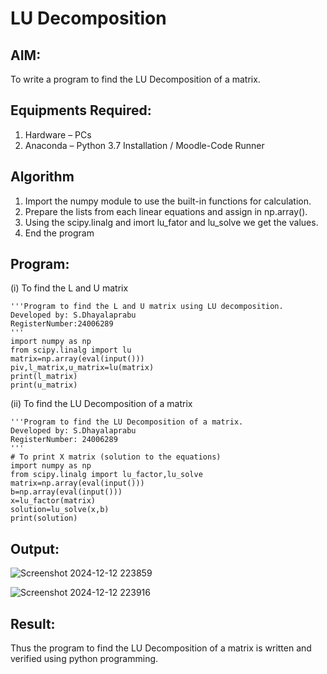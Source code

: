 # LU Decomposition 

## AIM:
To write a program to find the LU Decomposition of a matrix.

## Equipments Required:
1. Hardware – PCs
2. Anaconda – Python 3.7 Installation / Moodle-Code Runner

## Algorithm
1. Import the numpy module to use the built-in functions for calculation.
2. Prepare the lists from each linear equations and assign in np.array().
3. Using the scipy.linalg and imort lu_fator and lu_solve we get the values.
4. End the program

## Program:
(i) To find the L and U matrix
```
'''Program to find the L and U matrix using LU decomposition.
Developed by: S.Dhayalaprabu
RegisterNumber:24006289
'''
import numpy as np
from scipy.linalg import lu
matrix=np.array(eval(input()))
piv,l_matrix,u_matrix=lu(matrix)
print(l_matrix)
print(u_matrix)
```
(ii) To find the LU Decomposition of a matrix
```
'''Program to find the LU Decomposition of a matrix.
Developed by: S.Dhayalaprabu
RegisterNumber: 24006289
'''
# To print X matrix (solution to the equations)
import numpy as np
from scipy.linalg import lu_factor,lu_solve
matrix=np.array(eval(input()))
b=np.array(eval(input()))
x=lu_factor(matrix)
solution=lu_solve(x,b)
print(solution)
```

## Output:
![Screenshot 2024-12-12 223859](https://github.com/user-attachments/assets/3e01d645-d92a-4b7e-96da-81f3279bb797)

![Screenshot 2024-12-12 223916](https://github.com/user-attachments/assets/8c4bbff1-1f68-4b87-93cc-1cd83a702972)

## Result:
Thus the program to find the LU Decomposition of a matrix is written and verified using python programming.

